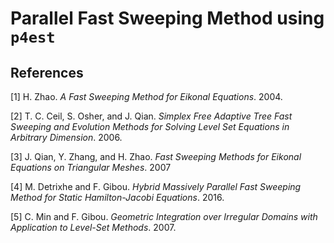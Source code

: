 # Parallel Fast Sweeping Method using `p4est`

## References

[1]  H. Zhao.
     *A Fast Sweeping Method for Eikonal Equations*.
     2004.
     
[2]  T. C. Ceil, S. Osher, and J. Qian.
     *Simplex Free Adaptive Tree Fast Sweeping and Evolution Methods for Solving Level Set
     Equations in Arbitrary Dimension*.
     2006.
     
[3]  J. Qian, Y. Zhang, and H. Zhao.
     *Fast Sweeping Methods for Eikonal Equations on Triangular Meshes*.
     2007

[4]  M. Detrixhe and F. Gibou. 
     *Hybrid Massively Parallel Fast Sweeping Method for Static Hamilton-Jacobi Equations*.
     2016.
    
[5]  C. Min and F. Gibou.
     *Geometric Integration over Irregular Domains with Application to Level-Set Methods*.
     2007.